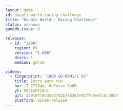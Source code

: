 ```yaml
---
layout: game
id: ducati-world-racing-challenge
title: "Ducati World - Racing Challenge"
status: unknown
gamedb-issue: 0

releases:
  - id: "1800"
    region: US
    version: "1.000"
    discs: 1
    medium: gdrom

videos:
  - fingerprint: "1800 GD-ROM1/1 US"
    title: Intro auto run
    hw: i7 2720qm, GeForce 540M
    yt: OG9EyMfC8nI
    git: d59197f84353d7d2b746383e9277d9ed7c8c4053
    platform: win86-release
---
```

